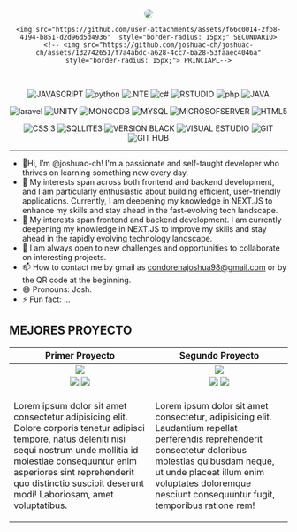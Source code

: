 <div align="center">
    <img src="https://github.com/user-attachments/assets/c33975c1-b8b3-4518-ab25-78634c52b50c"  style="border-radius: 15px;">
    
    <img src="https://github.com/user-attachments/assets/f66c0014-2fb8-4194-b851-d2d96d5d4936"  style="border-radius: 15px;" SECUNDARIO>
    <!-- <img src="https://github.com/joshuac-ch/joshuac-ch/assets/132742651/f7a4abdc-a628-4cc7-ba28-53faaec4046a"  style="border-radius: 15px;"> PRINCIAPL-->
</div>

<!--
|JavaScript|   BUSCARJava   |  Python  |    C#    |    R     |   PHP    | LARAVEL  |   .NET   |  Unity  |  
|----------|----------|----------|----------|----------|----------|----------|----------|---------|

![Vídeo sin título ‐ Hecho con Clipchamp (3) (3)](https://github.com/user-attachments/assets/c33975c1-b8b3-4518-ab25-78634c52b50c)




https://github.com/joshuac-ch/joshuac-ch/assets/132742651/7911ad00-2f96-4c03-aa94-006c15372299



| MONGODB  |  Mysql   |SQLSERVER | BUSTCAR  COBOL  |    HTML  |    CSS   | SQLITE3|BUSCAR   STARUML | BOOSTRAP|
|     VISUAL STUDIO   | VISUAL STUDIO CODE  |    GIT   |   GITHUB |
-->
<div align="center">    

<br>
    
![JAVASCRIPT](https://img.shields.io/badge/-Javascript-%23512BD4?logo=javascript&logoColor=%23F7DF1E&logoSize=20&labelColor=black&color=%23F7DF1E)
![python](https://img.shields.io/badge/-Python-%23512BD4?logo=python&logoColor=%233776AB&logoSize=20&labelColor=white&color=%233776AB)
![.NTE](https://img.shields.io/badge/-FRAMEWORK-%23512BD4?logo=dotnet&logoColor=%23512BD4&logoSize=20&labelColor=white&color=%23512BD4)
![c#](https://img.shields.io/badge/-C%20sharp%20-%23512BD4?logo=csharp&logoColor=%23512BD4&logoSize=20&labelColor=white&color=%23512BD4)
![RSTUDIO](https://img.shields.io/badge/-R%20Studio-%23512BD4?logo=r&logoColor=%23276DC3&logoSize=20&labelColor=white&color=%23276DC3)
![php](https://img.shields.io/badge/-PHP-%23512BD4?logo=php&logoColor=%23777BB4&logoSize=20&labelColor=white&color=%23777BB4)
![JAVA](https://img.shields.io/badge/-Java-%23512BD4?logoSize=20&labelColor=%23FF7800&color=%23FF7800)

![laravel](https://img.shields.io/badge/-Laravel-%23512BD4?logo=laravel&logoColor=%23FF2D20&logoSize=20&labelColor=white&color=%23FF2D20)
![UNITY](https://img.shields.io/badge/-Unity-%23512BD4?logo=unity&logoColor=%23FFFFFF&logoSize=20&labelColor=black&color=white)
![MONGODB](https://img.shields.io/badge/-MongoDB-%23512BD4?logo=mongodb&logoColor=%2347A248&logoSize=20&labelColor=white&color=%2347A248)
![MYSQL](https://img.shields.io/badge/-MySQL-%23512BD4?logo=mysql&logoColor=%234479A1&logoSize=20&labelColor=white&color=%234479A1)
![MICROSOFSERVER](https://img.shields.io/badge/-Microsoft%20SQL%20Server-%23512BD4?logo=microsoftsqlserver&logoColor=%23CC2927&logoSize=20&labelColor=white&color=%23CC2927)
![HTML5](https://img.shields.io/badge/-HTML%205-%23512BD4?logo=html5&logoColor=%23E34F26&logoSize=20&labelColor=white&color=%23E34F26)

![CSS 3](https://img.shields.io/badge/-CSS-%23512BD4?logo=css3&logoColor=%231572B6&logoSize=20&labelColor=white&color=%231572B6)
![SQLLITE3](https://img.shields.io/badge/-SQLite3-%23512BD4?logo=sqlite&logoColor=%23003B57&logoSize=20&labelColor=white&color=%23003B57)
![VERSION BLACK](https://img.shields.io/badge/-visual%20studio%20Code-%23512BD4?logo=visualstudiocode&logoColor=%23007ACC&logoSize=20&labelColor=black&color=%23007ACC)
![VISUAL ESTUDIO](https://img.shields.io/badge/-Visual%20Studio-%23512BD4?logo=visualstudio&logoColor=%235C2D91&logoSize=20&labelColor=black&color=%235C2D91)
![GIT](https://img.shields.io/badge/-Git-%23512BD4?logo=git&logoColor=%23F05032&logoSize=20&labelColor=white&color=%23F05032)
![GIT HUB](https://img.shields.io/badge/-GitHub-%23512BD4?logo=github&logoColor=%23181717&logoSize=20&labelColor=white&color=%23181717)

</div>

---------------------------------------

- 👋Hi, I’m @joshuac-ch! I'm a passionate and self-taught developer who thrives on learning something new every day.
- 👀 My interests span across both frontend and backend development, and I am particularly enthusiastic about building efficient, user-friendly applications. Currently, I am deepening my knowledge in NEXT.JS to enhance my skills and stay ahead in the fast-evolving tech landscape.
- 🌱 My interests span frontend and backend development. I am currently deepening my knowledge in NEXT.JS to improve my skills and stay ahead in the rapidly evolving technology landscape.
- 💞️ I am always open to new challenges and opportunities to collaborate on interesting projects.
- 📫 How to contact me by gmail as condorenajoshua98@gmail.com or by the QR code at the beginning.
- 😄 Pronouns: Josh.
- ⚡ Fun fact: ...


MEJORES PROYECTO
----------------

<table>
        <thead>
        <th>Primer Proyecto</th>
        <th>Segundo Proyecto</th>      
        </thead>
        <tbody>
                <tr align="center">
           <td>
           <img src="https://i.pinimg.com/564x/df/b9/ea/dfb9eaee5de43642134e5a37644ba438.jpg">  
           </td>
           <td>
           <img src="https://i.pinimg.com/564x/df/b9/ea/dfb9eaee5de43642134e5a37644ba438.jpg">  
           </td>
         </tr>
          <tr>
            <td align="center">
              <img src="https://img.shields.io/badge/-Codigo%20-%23512BD4?logo=github&logoColor=%23181717&logoSize=20&labelColor=white&color=%23181717">
              <img src="https://img.shields.io/badge/-Muestra%20-%23512BD4?logo=github&logoColor=%23181717&logoSize=20&labelColor=white&color=%23181717">
            </td>
            <td align="center">
                <img src="https://img.shields.io/badge/-Codigo%20-%23512BD4?logo=github&logoColor=%23181717&logoSize=20&labelColor=white&color=%23181717">
                <img src="https://img.shields.io/badge/-Muestra%20-%23512BD4?logo=github&logoColor=%23181717&logoSize=20&labelColor=white&color=%23181717">
           </td>
          </tr>
            <tr>
            <td>
                <p>Lorem ipsum dolor sit amet consectetur adipisicing elit. Dolore corporis tenetur adipisci tempore, natus deleniti nisi sequi nostrum unde mollitia id molestiae consequuntur enim asperiores sint reprehenderit quo distinctio suscipit deserunt modi! Laboriosam, amet voluptatibus.</p>
            </td>
            <td>
                <p>Lorem ipsum dolor sit amet consectetur, adipisicing elit. Laudantium repellat perferendis reprehenderit consectetur doloribus molestias quibusdam neque, ut unde placeat illum enim voluptates doloremque nesciunt consequuntur fugit, temporibus ratione rem!</p>
            </td>
           </tr>
        </tbody>
</table>



<!---
joshuac-ch/joshuac-ch is a ✨ special ✨ repository because its `README.md` (this file) appears on your GitHub profile.
You can click the Preview link to take a look at your changes.
--->
